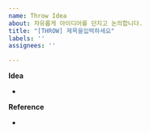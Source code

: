 ```yaml
---
name: Throw Idea
about: 자유롭게 아이디어를 던지고 논의합니다.
title: "[THROW] 제목을입력하세요"
labels: ''
assignees: ''

---
```


**Idea**

-

**Reference**

-

